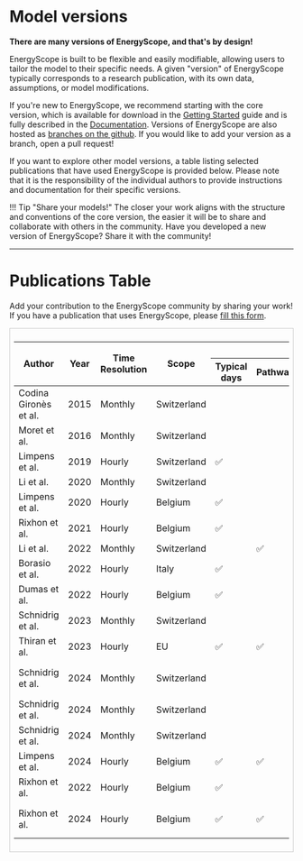 # Model versions

**There are many versions of EnergyScope, and that's by design!**

EnergyScope is built to be flexible and easily modifiable, allowing users to tailor the model to their specific needs. A given "version" of EnergyScope typically corresponds to a  research publication, with its own data, assumptions, or model modifications.

If you're new to EnergyScope, we recommend starting with the core version, which is available for download in the [Getting Started](../getting-started/index.md) guide and is fully described in the [Documentation](../explanation/index.md). 
Versions of EnergyScope are also hosted as [branches on the github](https://github.com/energyscope/EnergyScope). If you would like to add your version as a branch, open a pull request!

If you want to explore other model versions, a table listing selected publications that have used EnergyScope is provided below. Please note that it is the responsibility of the individual authors to provide instructions and documentation for their specific versions.

!!! Tip "Share your models!"
    The closer your work aligns with the structure and conventions of the core version, the easier it will be to share and collaborate with others in the community. Have you developed a new version of EnergyScope? Share it with the community!

---

# Publications Table
Add your contribution to the EnergyScope community by sharing your work! If you have a publication that uses EnergyScope, please [fill this form](https://forms.gle/HUsAuBt6gig4c6t3A).

<!-- DataTables CSS and JS -->
<link rel="stylesheet" href="https://cdn.datatables.net/1.13.6/css/jquery.dataTables.min.css">
<script src="https://code.jquery.com/jquery-3.7.1.min.js"></script>
<script src="https://cdn.datatables.net/1.13.6/js/jquery.dataTables.min.js"></script>

<style>
  .table-container {
    overflow-x: auto;
    margin-top: 1em;
    border: 1px solid #ccc;
    padding: 0.5em;
  }
  table.dataTable {
    white-space: nowrap;
  }
  table.dataTable thead th {
    text-align: center;
    background-color: #f2f2f2;
  }
  table.dataTable td {
    text-align: center;
  }
</style>

<div class="table-container">
  <table id="featureTable" class="display" style="width:100%">
    <thead>
      <tr>
        <th rowspan="2">Author</th>
        <th rowspan="2">Year</th>
        <th rowspan="2">Time Resolution</th>
        <th rowspan="2">Scope</th>
        <th colspan="8">Features</th>
        <th rowspan="2">Repository</th>
        <th rowspan="2">DOI</th>
      </tr>
      <tr>
        <th>Typical days</th>
        <th>Pathways</th>
        <th>Multi-cell</th>
        <th>Infrastructure</th>
        <th>LCA</th>
        <th>Uncertainty</th>
        <th>Carbon flow</th>
        <th>Others</th>
      </tr>
    </thead>
    <tbody>
      <tr>
        <td>Codina Gironès et al.</td><td>2015</td><td>Monthly</td><td>Switzerland</td>
        <td></td><td></td><td></td><td></td><td></td><td></td><td></td><td></td>
        <td></td><td><a href="https://doi.org/10.1016/j.energy.2015.06.008">Link</a></td>
      </tr>
      <tr>
        <td>Moret et al.</td><td>2016</td><td>Monthly</td><td>Switzerland</td>
        <td></td><td></td><td></td><td>✅</td><td></td><td></td><td></td><td></td>
        <td></td><td><a href="https://doi.org/10.1016/B978-0-444-63428-3.50321-0">Link</a></td>
      </tr>
      <tr>
        <td>Limpens et al.</td><td>2019</td><td>Hourly</td><td>Switzerland</td>
        <td>✅</td><td></td><td></td><td></td><td></td><td></td><td></td><td></td>
        <td></td><td><a href="https://doi.org/10.1016/j.apenergy.2019.113729">Link</a></td>
      </tr>
      <tr>
        <td>Li et al.</td><td>2020</td><td>Monthly</td><td>Switzerland</td>
        <td></td><td></td><td></td><td></td><td></td><td></td><td>✅</td><td></td>
        <td></td><td><a href="https://doi.org/10.3389/fenrg.2020.549615">Link</a></td>
      </tr>
      <tr>
        <td>Limpens et al.</td><td>2020</td><td>Hourly</td><td>Belgium</td>
        <td>✅</td><td></td><td></td><td></td><td></td><td></td><td></td><td></td>
        <td></td><td><a href="https://doi.org/10.3390/en13010261">Link</a></td>
      </tr>
      <tr>
        <td>Rixhon et al.</td><td>2021</td><td>Hourly</td><td>Belgium</td>
        <td>✅</td><td></td><td></td><td>✅</td><td></td><td></td><td></td><td></td>
        <td></td><td><a href="https://doi.org/10.3390/en14134027">Link</a></td>
      </tr>
      <tr>
        <td>Li et al.</td><td>2022</td><td>Monthly</td><td>Switzerland</td>
        <td></td><td>✅</td><td></td><td></td><td></td><td></td><td>✅</td><td></td>
        <td></td><td><a href="https://doi.org/10.1109/PESGM48719.2022.9916902">Link</a></td>
      </tr>
      <tr>
        <td>Borasio et al.</td><td>2022</td><td>Hourly</td><td>Italy</td>
        <td>✅</td><td></td><td></td><td></td><td></td><td></td><td></td><td></td>
        <td><a href="https://github.com/energyscope/EnergyScope/tree/EnergyScopeIT">GitHub</a></td>
        <td><a href="https://doi.org/10.1016/j.rser.2021.111730">Link</a></td>
      </tr>
      <tr>
        <td>Dumas et al.</td><td>2022</td><td>Hourly</td><td>Belgium</td>
        <td>✅</td><td></td><td></td><td></td><td></td><td></td><td></td><td></td>
        <td></td><td><a href="https://doi.org/10.1007/s41247-022-00106-0">Link</a></td>
      </tr>
      <tr>
        <td>Schnidrig et al.</td><td>2023</td><td>Monthly</td><td>Switzerland</td>
        <td></td><td></td><td></td><td>✅</td><td></td><td>✅</td><td></td><td></td>
        <td><a href="https://gitlab.com/ipese/on-the-role-of-energy-infrastructure-in-the-energy-transition">GitLab</a></td>
        <td><a href="https://doi.org/10.3389/fenrg.2023.1164813">Link</a></td>
      </tr>
      <tr>
        <td>Thiran et al.</td><td>2023</td><td>Hourly</td><td>EU</td>
        <td>✅</td><td>✅</td><td></td><td></td><td></td><td></td><td></td><td></td>
        <td><a href="https://github.com/energyscope/EnergyScope_multi_cells">GitHub</a></td>
        <td><a href="https://doi.org/10.3390/en16062772">Link</a></td>
      </tr>
      <tr>
        <td>Schnidrig et al.</td><td>2024</td><td>Monthly</td><td>Switzerland</td>
        <td></td><td></td><td></td><td>✅</td><td></td><td>✅</td><td></td><td>Agent-based application</td>
        <td><a href="https://gitlab.com/ipese/energyscope-actors">GitLab</a></td>
        <td><a href="https://doi.org/10.3389/fenrg.2024.1433921">Link</a></td>
      </tr>
      <tr>
        <td>Schnidrig et al.</td><td>2024</td><td>Monthly</td><td>Switzerland</td>
        <td></td><td></td><td></td><td>✅</td><td>✅</td><td></td><td></td><td></td>
        <td><a href="https://gitlab.com/ipese/energyscope-lca">GitLab</a></td>
        <td><a href="https://doi.org/10.1016/j.jenvman.2024.122537">Link</a></td>
      </tr>
      <tr>
        <td>Schnidrig et al.</td><td>2024</td><td>Monthly</td><td>Switzerland</td>
        <td></td><td></td><td></td><td>✅</td><td></td><td>✅</td><td></td><td>Coupled with <a href="https://reho.readthedocs.io/en/main/">REHO</a></td>
        <td><a href="https://gitlab.com/ipese/energyscope-decentralization">GitLab</a></td>
        <td><a href="https://doi.org/10.3390/en17071718">Link</a></td>
      </tr>
      <tr>
        <td>Limpens et al.</td><td>2024</td><td>Hourly</td><td>Belgium</td>
        <td>✅</td><td>✅</td><td></td><td></td><td></td><td></td><td></td><td></td>
        <td></td><td><a href="https://doi.org/10.1016/j.apenergy.2023.122501">Link</a></td>
      </tr>
      <tr>
        <td>Rixhon et al.</td><td>2022</td><td>Hourly</td><td>Belgium</td>
        <td>✅</td><td></td><td></td><td></td><td></td><td></td><td></td><td></td>
        <td></td><td><a href="https://doi.org/10.3389/fenrg.2022.904777">Link</a></td>
      </tr>
      <tr>
        <td>Rixhon et al.</td><td>2024</td><td>Hourly</td><td>Belgium</td>
        <td>✅</td><td>✅</td><td></td><td></td><td></td><td></td><td></td><td>Agent-based application</td>
        <td></td><td><a href="https://dial.uclouvain.be/pr/boreal/object/boreal:292281">Link</a></td>
      </tr>
    </tbody>
  </table>
</div>

<script>
  $(document).ready(function () {
    $('#featureTable').DataTable({
      paging: true,
      searching: true,
      ordering: true,
      scrollX: true,
      order: [[1, 'desc']] // Sort by Year descending
    });
  });
</script>
